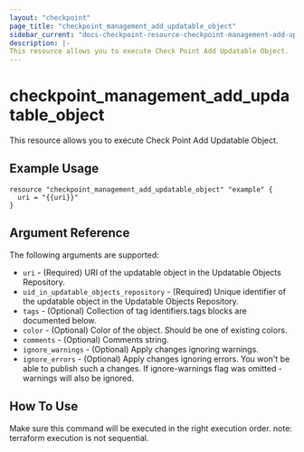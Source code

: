 ```yaml
---
layout: "checkpoint"
page_title: "checkpoint_management_add_updatable_object"
sidebar_current: "docs-checkpoint-resource-checkpoint-management-add-updatable-object"
description: |-
This resource allows you to execute Check Point Add Updatable Object.
---
```


# checkpoint_management_add_updatable_object

This resource allows you to execute Check Point Add Updatable Object.

## Example Usage


```hcl
resource "checkpoint_management_add_updatable_object" "example" {
  uri = "{{uri}}"
}
```

## Argument Reference

The following arguments are supported:

* `uri` - (Required) URI of the updatable object in the Updatable Objects Repository. 
* `uid_in_updatable_objects_repository` - (Required) Unique identifier of the updatable object in the Updatable Objects Repository. 
* `tags` - (Optional) Collection of tag identifiers.tags blocks are documented below.
* `color` - (Optional) Color of the object. Should be one of existing colors. 
* `comments` - (Optional) Comments string. 
* `ignore_warnings` - (Optional) Apply changes ignoring warnings. 
* `ignore_errors` - (Optional) Apply changes ignoring errors. You won't be able to publish such a changes. If ignore-warnings flag was omitted - warnings will also be ignored. 


## How To Use
Make sure this command will be executed in the right execution order. 
note: terraform execution is not sequential.  

